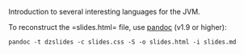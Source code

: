 Introduction to several interesting languages for the JVM.

To reconstruct the =slides.html= file, use [pandoc](http://johnmacfarlane.net/pandoc) (v1.9 or higher):

    pandoc -t dzslides -c slides.css -S -o slides.html -i slides.md
